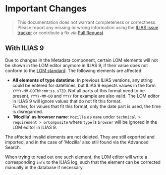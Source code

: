 # Important Changes

> This documentation does not warrant completeness or correctness. Please report any
missing or wrong information using the [ILIAS issue tracker](https://mantis.ilias.de)
or contribute a fix via [Pull Request](../../../docs/development/contributing.md#pull-request-to-the-repositories).

## With ILIAS 9

Due to changes in the Metadata component, certain LOM elements will not
be shown in the LOM editor anymore in ILIAS 9, if their value does not
conform to the [LOM standard](lom_structure.md). The following elements
are affected:

- **All elements of type datetime**: In previous ILIAS versions, any string
could be entered for datetimes, but ILIAS 9 expects values in the form
`YYYY-MM-DDThh:mm:ss.sTZD`. Not all parts of this format need to be present,
`YYYY-MM-DD` and `YYYY` for example are also valid. The LOM editor in 
ILIAS 9 will ignore values that do not fit this format.<br/>
Further, for values that fit this format, only the date part is used, 
the time is disregarded.
- **'Mozilla' as browser name**: `Mozilla` as `name` under `technical > requirement > orComposite` where
`type` is `browser` will be ignored in the LOM editor in ILIAS 9.

The affected invalid elements are not deleted. They are still exported and imported,
and in the case of 'Mozilla' also still found via the Advanced Search.

When trying to read out one such element, the LOM editor will write a
corresponding `info` to the ILIAS log, such that the element can be 
corrected manually in the database if necessary.
